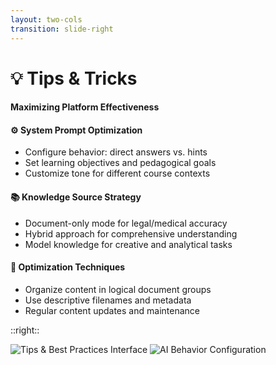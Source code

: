 ```yaml
---
layout: two-cols
transition: slide-right
---
```


<ThemeToggle />

# <span class="slide-title">💡 Tips & Tricks</span>

<div class="pr-6">
  <h4 class="montserrat-paragraph text-base font-bold text-orange-700 dark:text-orange-200 mb-4">
    Maximizing Platform Effectiveness
  </h4>
  
  <!-- System Prompt Optimization -->
  <div class="mb-4">
    <h4 class="montserrat-paragraph text-sm font-semibold text-blue-700 dark:text-blue-200 mb-1 flex items-center gap-1">
      <span class="text-blue-500">⚙️</span> System Prompt Optimization
    </h4>
    <ul class="space-y-2 text-xs">
      <li class="flex items-center gap-2">
        <span class="w-1.5 h-1.5 bg-green-500 rounded-full"></span>
        <span class="montserrat-paragraph text-gray-700 dark:text-gray-300">Configure behavior: direct answers vs. hints</span>
      </li>
      <li class="flex items-center gap-2">
        <span class="w-1.5 h-1.5 bg-green-500 rounded-full"></span>
        <span class="montserrat-paragraph text-gray-700 dark:text-gray-300">Set learning objectives and pedagogical goals</span>
      </li>
      <li class="flex items-center gap-2">
        <span class="w-1.5 h-1.5 bg-green-500 rounded-full"></span>
        <span class="montserrat-paragraph text-gray-700 dark:text-gray-300">Customize tone for different course contexts</span>
      </li>
    </ul>
  </div>

  <!-- Knowledge Source Strategy -->
  <div class="mb-4">
    <h4 class="montserrat-paragraph text-sm font-semibold text-green-700 dark:text-green-200 mb-1 flex items-center gap-1">
      <span class="text-green-500">📚</span> Knowledge Source Strategy
    </h4>
    <ul class="space-y-2 text-xs">
      <li class="flex items-center gap-2">
        <span class="w-1.5 h-1.5 bg-green-500 rounded-full"></span>
        <span class="montserrat-paragraph text-gray-700 dark:text-gray-300">Document-only mode for legal/medical accuracy</span>
      </li>
      <li class="flex items-center gap-2">
        <span class="w-1.5 h-1.5 bg-green-500 rounded-full"></span>
        <span class="montserrat-paragraph text-gray-700 dark:text-gray-300">Hybrid approach for comprehensive understanding</span>
      </li>
      <li class="flex items-center gap-2">
        <span class="w-1.5 h-1.5 bg-green-500 rounded-full"></span>
        <span class="montserrat-paragraph text-gray-700 dark:text-gray-300">Model knowledge for creative and analytical tasks</span>
      </li>
    </ul>
  </div>

  <!-- Optimization Techniques -->
  <div>
    <h4 class="montserrat-paragraph text-sm font-semibold text-purple-700 dark:text-purple-200 mb-1 flex items-center gap-1">
      <span class="text-purple-500">🎯</span> Optimization Techniques
    </h4>
    <ul class="space-y-2 text-xs">
      <li class="flex items-center gap-2">
        <span class="w-1.5 h-1.5 bg-green-500 rounded-full"></span>
        <span class="montserrat-paragraph text-gray-700 dark:text-gray-300">Organize content in logical document groups</span>
      </li>
      <li class="flex items-center gap-2">
        <span class="w-1.5 h-1.5 bg-green-500 rounded-full"></span>
        <span class="montserrat-paragraph text-gray-700 dark:text-gray-300">Use descriptive filenames and metadata</span>
      </li>
      <li class="flex items-center gap-2">
        <span class="w-1.5 h-1.5 bg-green-500 rounded-full"></span>
        <span class="montserrat-paragraph text-gray-700 dark:text-gray-300">Regular content updates and maintenance</span>
      </li>
    </ul>
  </div>
</div>

::right::

<!-- Tips & Best Practices Screenshot -->
<div class="pl-6 mt-6">
  <div class="h-full flex flex-col items-center justify-center gap-2">
    <img src="/images/system_prompt.png" alt="Tips & Best Practices Interface" class="w-full max-w-xs rounded-lg shadow-lg" />
    <img src="/images/ai_behavior.png" alt="AI Behavior Configuration" class="w-full max-w-xs rounded-lg shadow-lg" />
  </div>
</div>

<!--
Tips & Best Practices slide:
- System prompt optimization for different learning objectives
- Knowledge source strategy balancing documents vs model knowledge
- Optimization techniques for content organization and maintenance
-->
